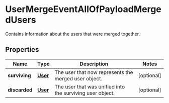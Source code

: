 

# UserMergeEventAllOfPayloadMergedUsers

Contains information about the users that were merged together.
## Properties

Name | Type | Description | Notes
------------ | ------------- | ------------- | -------------
**surviving** | [**User**](User.md) | The user that now represents the merged user object. |  [optional]
**discarded** | [**User**](User.md) | The user that was unified into the surviving user object. |  [optional]



